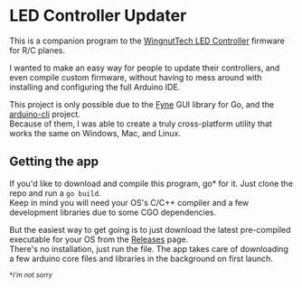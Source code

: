 # LED Controller Updater

This is a companion program to the [WingnutTech LED Controller](https://github.com/wingnut-tech/FT-Night-Radian-LED-Controller) firmware for R/C planes.

I wanted to make an easy way for people to update their controllers, and even compile custom firmware, without having to mess around with installing and configuring the full Arduino IDE.

This project is only possible due to the [Fyne](https://fyne.io/) GUI library for Go, and the [arduino-cli](https://github.com/arduino/arduino-cli) project.  
Because of them, I was able to create a truly cross-platform utility that works the same on Windows, Mac, and Linux.

## Getting the app

If you'd like to download and compile this program, go* for it. Just clone the repo and run a `go build`.  
Keep in mind you will need your OS's C/C++ compiler and a few development libraries due to some CGO dependencies.

But the easiest way to get going is to just download the latest pre-compiled executable for your OS from the [Releases](https://github.com/reyemxela/LEDControllerUpdater/releases) page.  
There's no installation, just run the file. The app takes care of downloading a few arduino core files and libraries in the background on first launch.



<sub>\**I'm not sorry</sub>*
